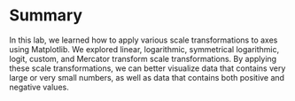 # Summary

In this lab, we learned how to apply various scale transformations to axes using Matplotlib. We explored linear, logarithmic, symmetrical logarithmic, logit, custom, and Mercator transform scale transformations. By applying these scale transformations, we can better visualize data that contains very large or very small numbers, as well as data that contains both positive and negative values.
